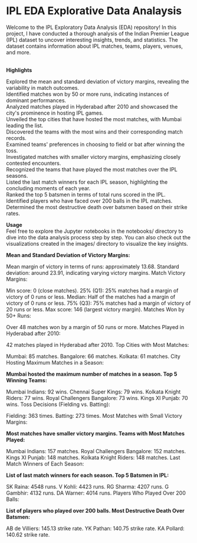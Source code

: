 # IPL EDA Explorative Data Analaysis

Welcome to the IPL Exploratory Data Analysis (EDA) repository! In this project, I have conducted a thorough analysis of the Indian Premier League (IPL) dataset to uncover interesting insights, trends, and statistics. The dataset contains information about IPL matches, teams, players, venues, and more.<br> <br>

**Highlights** <br>

Explored the mean and standard deviation of victory margins, revealing the variability in match outcomes.<br>
Identified matches won by 50 or more runs, indicating instances of dominant performances.<br>
Analyzed matches played in Hyderabad after 2010 and showcased the city's prominence in hosting IPL games.<br>
Unveiled the top cities that have hosted the most matches, with Mumbai leading the list.<br>
Discovered the teams with the most wins and their corresponding match records.<br>
Examined teams' preferences in choosing to field or bat after winning the toss.<br>
Investigated matches with smaller victory margins, emphasizing closely contested encounters.<br>
Recognized the teams that have played the most matches over the IPL seasons.<br>
Listed the last match winners for each IPL season, highlighting the concluding moments of each year.<br>
Ranked the top 5 batsmen in terms of total runs scored in the IPL.<br>
Identified players who have faced over 200 balls in the IPL matches.<br>
Determined the most destructive death over batsmen based on their strike rates.<br>

**Usage** <br>
Feel free to explore the Jupyter notebooks in the notebooks/ directory to dive into the data analysis process step by step. You can also check out the visualizations created in the images/ directory to visualize the key insights.

**Mean and Standard Deviation of Victory Margins:**

Mean margin of victory in terms of runs: approximately 13.68.
Standard deviation: around 23.91, indicating varying victory margins.
Match Victory Margins:

Min score: 0 (close matches).
25% (Q1): 25% matches had a margin of victory of 0 runs or less.
Median: Half of the matches had a margin of victory of 0 runs or less.
75% (Q3): 75% matches had a margin of victory of 20 runs or less.
Max score: 146 (largest victory margin).
Matches Won by 50+ Runs:

Over 48 matches won by a margin of 50 runs or more.
Matches Played in Hyderabad after 2010:

42 matches played in Hyderabad after 2010.
Top Cities with Most Matches:

Mumbai: 85 matches.
Bangalore: 66 matches.
Kolkata: 61 matches.
City Hosting Maximum Matches in a Season:

**Mumbai hosted the maximum number of matches in a season.
Top 5 Winning Teams:**

Mumbai Indians: 92 wins.
Chennai Super Kings: 79 wins.
Kolkata Knight Riders: 77 wins.
Royal Challengers Bangalore: 73 wins.
Kings XI Punjab: 70 wins.
Toss Decisions (Fielding vs. Batting):

Fielding: 363 times.
Batting: 273 times.
Most Matches with Small Victory Margins:

**Most matches have smaller victory margins.
Teams with Most Matches Played:**

Mumbai Indians: 157 matches.
Royal Challengers Bangalore: 152 matches.
Kings XI Punjab: 148 matches.
Kolkata Knight Riders: 148 matches.
Last Match Winners of Each Season:

**List of last match winners for each season.
Top 5 Batsmen in IPL:**

SK Raina: 4548 runs.
V Kohli: 4423 runs.
RG Sharma: 4207 runs.
G Gambhir: 4132 runs.
DA Warner: 4014 runs.
Players Who Played Over 200 Balls:

**List of players who played over 200 balls.
Most Destructive Death Over Batsmen:**

AB de Villiers: 145.13 strike rate.
YK Pathan: 140.75 strike rate.
KA Pollard: 140.62 strike rate.
